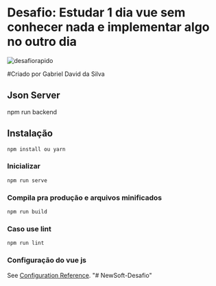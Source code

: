 # Desafio: Estudar 1 dia vue sem conhecer nada e implementar algo no outro dia

![desafiorapido](https://user-images.githubusercontent.com/87146770/160649168-cbd79a40-0e9c-44b5-badd-74650dfea8ac.png)

#Criado por Gabriel David da Silva

## Json Server 

npm run backend

## Instalação
```
npm install ou yarn
```

### Inicializar
```
npm run serve
```
### Compila pra produção e arquivos minificados
```
npm run build
```

### Caso use lint
```
npm run lint
```

### Configuração do vue js
See [Configuration Reference](https://cli.vuejs.org/config/).
"# NewSoft-Desafio" 
